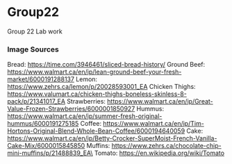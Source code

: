 # Group22
Group 22 Lab work 

### Image Sources
Bread: https://time.com/3946461/sliced-bread-history/
Ground Beef: https://www.walmart.ca/en/ip/lean-ground-beef-your-fresh-market/6000191288137
Lemon: https://www.zehrs.ca/lemon/p/20028593001_EA
Chicken Thighs: https://www.valumart.ca/chicken-thighs-boneless-skinless-8-pack/p/21341017_EA
Strawberries: https://www.walmart.ca/en/ip/Great-Value-Frozen-Strawberries/6000001850927
Hummus: https://www.walmart.ca/en/ip/summer-fresh-original-hummus/6000191275185
Coffee: https://www.walmart.ca/en/ip/Tim-Hortons-Original-Blend-Whole-Bean-Coffee/6000194640059
Cake: https://www.walmart.ca/en/ip/Betty-Crocker-SuperMoist-French-Vanilla-Cake-Mix/6000015845850
Muffins: https://www.zehrs.ca/chocolate-chip-mini-muffins/p/21488839_EA\
Tomato: https://en.wikipedia.org/wiki/Tomato